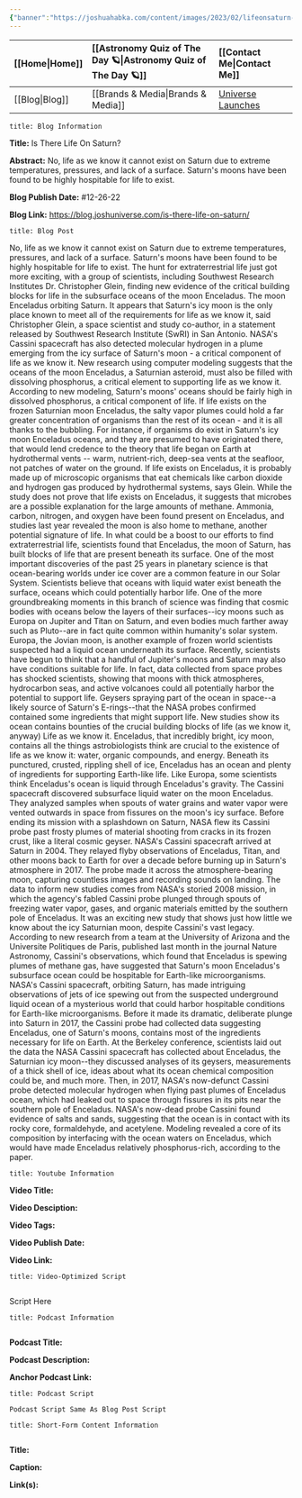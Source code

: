 ```yaml
---
{"banner":"https://joshuahabka.com/content/images/2023/02/lifeonsaturn-2--1-.png","banner_x":0.5,"dg-publish":true,"permalink":"/blog/is-there-life-on-saturn/","dgPassFrontmatter":true,"noteIcon":"","created":"","updated":""}
---
```




<div class="transclusion internal-embed is-loaded"><div class="markdown-embed">



| [[Home\|Home]] | [[Astronomy Quiz of The Day 🪐\|Astronomy Quiz of The Day 🪐]] | [[Contact Me\|Contact Me]]                                |
|:-------- |:-------------------------------- |:--------------------------------------------- |
| [[Blog\|Blog]] | [[Brands & Media\|Brands & Media]]           | [Universe Launches](https://stardashusa.com/) |


</div></div>


```ad-info
title: Blog Information
```

**Title:** Is There Life On Saturn?

**Abstract:** No, life as we know it cannot exist on Saturn due to extreme temperatures, pressures, and lack of a surface. Saturn's moons have been found to be highly hospitable for life to exist. 

**Blog Publish Date:** #12-26-22

**Blog Link:** https://blog.joshuniverse.com/is-there-life-on-saturn/

```ad-abstract
title: Blog Post
```

No, life as we know it cannot exist on Saturn due to extreme temperatures, pressures, and lack of a surface. Saturn's moons have been found to be highly hospitable for life to exist. 
The hunt for extraterrestrial life just got more exciting, with a group of scientists, including Southwest Research Institutes Dr. Christopher Glein, finding new evidence of the critical building blocks for life in the subsurface oceans of the moon Enceladus. The moon Enceladus orbiting Saturn. It appears that Saturn's icy moon is the only place known to meet all of the requirements for life as we know it, said Christopher Glein, a space scientist and study co-author, in a statement released by Southwest Research Institute (SwRI) in San Antonio.
NASA's Cassini spacecraft has also detected molecular hydrogen in a plume emerging from the icy surface of Saturn's moon - a critical component of life as we know it. New research using computer modeling suggests that the oceans of the moon Enceladus, a Saturnian asteroid, must also be filled with dissolving phosphorus, a critical element to supporting life as we know it. According to new modeling, Saturn's moons' oceans should be fairly high in dissolved phosphorus, a critical component of life.
If life exists on the frozen Saturnian moon Enceladus, the salty vapor plumes could hold a far greater concentration of organisms than the rest of its ocean - and it is all thanks to the bubbling. For instance, if organisms do exist in Saturn's icy moon Enceladus oceans, and they are presumed to have originated there, that would lend credence to the theory that life began on Earth at hydrothermal vents -- warm, nutrient-rich, deep-sea vents at the seafloor, not patches of water on the ground. If life exists on Enceladus, it is probably made up of microscopic organisms that eat chemicals like carbon dioxide and hydrogen gas produced by hydrothermal systems, says Glein.
While the study does not prove that life exists on Enceladus, it suggests that microbes are a possible explanation for the large amounts of methane. Ammonia, carbon, nitrogen, and oxygen have been found present on Enceladus, and studies last year revealed the moon is also home to methane, another potential signature of life. In what could be a boost to our efforts to find extraterrestrial life, scientists found that Enceladus, the moon of Saturn, has built blocks of life that are present beneath its surface.
One of the most important discoveries of the past 25 years in planetary science is that ocean-bearing worlds under ice cover are a common feature in our Solar System. Scientists believe that oceans with liquid water exist beneath the surface, oceans which could potentially harbor life. One of the more groundbreaking moments in this branch of science was finding that cosmic bodies with oceans below the layers of their surfaces--icy moons such as Europa on Jupiter and Titan on Saturn, and even bodies much farther away such as Pluto--are in fact quite common within humanity's solar system.
Europa, the Jovian moon, is another example of frozen world scientists suspected had a liquid ocean underneath its surface. Recently, scientists have begun to think that a handful of Jupiter's moons and Saturn may also have conditions suitable for life. In fact, data collected from space probes has shocked scientists, showing that moons with thick atmospheres, hydrocarbon seas, and active volcanoes could all potentially harbor the potential to support life.
Geysers spraying part of the ocean in space--a likely source of Saturn's E-rings--that the NASA probes confirmed contained some ingredients that might support life. New studies show its ocean contains bounties of the crucial building blocks of life (as we know it, anyway) Life as we know it. Enceladus, that incredibly bright, icy moon, contains all the things astrobiologists think are crucial to the existence of life as we know it: water, organic compounds, and energy.
Beneath its punctured, crusted, rippling shell of ice, Enceladus has an ocean and plenty of ingredients for supporting Earth-like life. Like Europa, some scientists think Enceladus's ocean is liquid through Enceladus's gravity.
The Cassini spacecraft discovered subsurface liquid water on the moon Enceladus. They analyzed samples when spouts of water grains and water vapor were vented outwards in space from fissures on the moon's icy surface. Before ending its mission with a splashdown on Saturn, NASA flew its Cassini probe past frosty plumes of material shooting from cracks in its frozen crust, like a literal cosmic geyser. NASA's Cassini spacecraft arrived at Saturn in 2004. They relayed flyby observations of Enceladus, Titan, and other moons back to Earth for over a decade before burning up in Saturn's atmosphere in 2017.
The probe made it across the atmosphere-bearing moon, capturing countless images and recording sounds on landing. The data to inform new studies comes from NASA's storied 2008 mission, in which the agency's fabled Cassini probe plunged through spouts of freezing water vapor, gases, and organic materials emitted by the southern pole of Enceladus. It was an exciting new study that shows just how little we know about the icy Saturnian moon, despite Cassini's vast legacy.
According to new research from a team at the University of Arizona and the Universite Politiques de Paris, published last month in the journal Nature Astronomy, Cassini's observations, which found that Enceladus is spewing plumes of methane gas, have suggested that Saturn's moon Enceladus's subsurface ocean could be hospitable for Earth-like microorganisms. NASA's Cassini spacecraft, orbiting Saturn, has made intriguing observations of jets of ice spewing out from the suspected underground liquid ocean of a mysterious world that could harbor hospitable conditions for Earth-like microorganisms.
Before it made its dramatic, deliberate plunge into Saturn in 2017, the Cassini probe had collected data suggesting Enceladus, one of Saturn's moons, contains most of the ingredients necessary for life on Earth. At the Berkeley conference, scientists laid out the data the NASA Cassini spacecraft has collected about Enceladus, the Saturnian icy moon--they discussed analyses of its geysers, measurements of a thick shell of ice, ideas about what its ocean chemical composition could be, and much more.
Then, in 2017, NASA's now-defunct Cassini probe detected molecular hydrogen when flying past plumes of Enceladus ocean, which had leaked out to space through fissures in its pits near the southern pole of Enceladus. NASA's now-dead probe Cassini found evidence of salts and sands, suggesting that the ocean is in contact with its rocky core, formaldehyde, and acetylene. Modeling revealed a core of its composition by interfacing with the ocean waters on Enceladus, which would have made Enceladus relatively phosphorus-rich, according to the paper.

```ad-info
title: Youtube Information
```

**Video Title:**

**Video Desciption:**

**Video Tags:**

**Video Publish Date:**

**Video Link:**

```ad-abstract
title: Video-Optimized Script


```

Script Here

```ad-info
title: Podcast Information


```

**Podcast Title:**

**Podcast Description:**

**Anchor Podcast Link:**

```ad-info
title: Podcast Script

Podcast Script Same As Blog Post Script

```


```ad-info
title: Short-Form Content Information


```

**Title:**

**Caption:**

**Link(s):**

